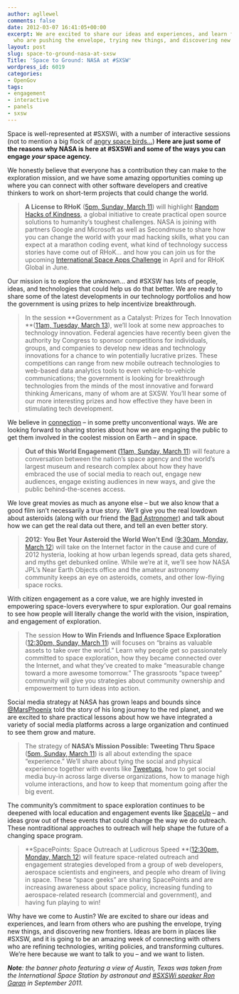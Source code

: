 ```yaml
---
author: agllewel
comments: false
date: 2012-03-07 16:41:05+00:00
excerpt: We are excited to share our ideas and experiences, and learn from others
  who are pushing the envelope, trying new things, and discovering new frontiers.
layout: post
slug: space-to-ground-nasa-at-sxsw
Title: 'Space to Ground: NASA at #SXSW'
wordpress_id: 6019
categories:
- OpenGov
tags:
- engagement
- interactive
- panels
- sxsw
---
```


Space is well-represented at #SXSWi, with a number of interactive sessions (not to mention a big flock of [angry space birds…](http://www.youtube.com/watch?feature=player_embedded&v=9YZ_yLQadBg)) **Here are just some of the reasons why NASA is here at #SXSWi and some of the ways you can engage _your_ space agency.**

We honestly believe that everyone has a contribution they can make to the exploration mission, and we have some amazing opportunities coming up where you can connect with other software developers and creative thinkers to work on short-term projects that could change the world.


> **A License to RHoK** ([5pm, Sunday, March 11](http://schedule.sxsw.com/2012/events/event_IAP10214)) will highlight [Random Hacks of Kindness](http://www.rhok.org/), a global initiative to create practical open source solutions to humanity’s toughest challenges. NASA is joining with partners Google and Microsoft as well as Secondmuse to share how you can change the world with your mad hacking skills, what you can expect at a marathon coding event, what kind of technology success stories have come out of RHoK… and how you can join us for the upcoming [International Space Apps Challenge](http://spaceappschallenge.org/) in April and for RHoK Global in June.


Our mission is to explore the unknown… and #SXSW has lots of people, ideas, and technologies that could help us do that better. We are ready to share some of the latest developments in our technology portfolios and how the government is using prizes to help incentivize breakthrough.


> In the session **Government as a Catalyst: Prizes for Tech Innovation **([11am, Tuesday, March 13](http://schedule.sxsw.com/2012/events/event_IAP11048)), we’ll look at some new approaches to technology innovation. Federal agencies have recently been given the authority by Congress to sponsor competitions for individuals, groups, and companies to develop new ideas and technology innovations for a chance to win potentially lucrative prizes. These competitions can range from new mobile outreach technologies to web-based data analytics tools to even vehicle-to-vehicle communications; the government is looking for breakthrough technologies from the minds of the most innovative and forward thinking Americans, many of whom are at SXSW. You’ll hear some of our more interesting prizes and how effective they have been in stimulating tech development.


We believe in [connection](http://www.nasa.gov/connect/) – in some pretty unconventional ways. We are looking forward to sharing stories about how we are engaging the public to get them involved in the coolest mission on Earth – and in space.


> **Out of this World Engagement (**[11am, Sunday, March 11](http://schedule.sxsw.com/2012/events/event_IAP13786)) will feature a conversation between the nation’s space agency and the world’s largest museum and research complex about how they have embraced the use of social media to reach out, engage new audiences, engage existing audiences in new ways, and give the public behind-the-scenes access.


We love great movies as much as anyone else – but we also know that a good film isn’t necessarily a true story.  We’ll give you the real lowdown about asteroids (along with our friend the [Bad Astronomer](http://blogs.discovermagazine.com/badastronomy/)) and talk about how we can get the real data out there, and tell an even better story.


> **2012: You Bet Your Asteroid the World Won’t End** ([9:30am, Monday, March 12](http://schedule.sxsw.com/2012/events/event_IAP9535)) will take on the Internet factor in the cause and cure of 2012 hysteria, looking at how urban legends spread, data gets shared, and myths get debunked online. While we’re at it, we’ll see how NASA JPL’s Near Earth Objects office and the amateur astronomy community keeps an eye on asteroids, comets, and other low-flying space rocks.


With citizen engagement as a core value, we are highly invested in empowering space-lovers everywhere to spur exploration. Our goal remains to see how people will literally change the world with the vision, inspiration, and engagement of exploration.


> The session **How to Win Friends and Influence Space Exploration** ([12:30pm, Sunday, March 11](http://schedule.sxsw.com/2012/events/event_IAP12424)) will focuses on “brains as valuable assets to take over the world.” Learn why people get so passionately committed to space exploration, how they became connected over the Internet, and what they’ve created to make “measurable change toward a more awesome tomorrow.” The grassroots “space tweep” community will give you strategies about community ownership and empowerment to turn ideas into action.


Social media strategy at NASA has grown leaps and bounds since [@MarsPhoenix](https://twitter.com/#!/marsphoenix) told the story of his long journey to the red planet, and we are excited to share practical lessons about how we have integrated a variety of social media platforms across a large organization and continued to see them grow and mature.


> The strategy of **NASA’s Mission Possible: Tweeting Thru Space** ([5pm, Sunday, March 11](http://schedule.sxsw.com/2012/events/event_IAP10789)) is all about extending the space “experience.” We’ll share about tying the social and physical experience together with events like [Tweetups](http://www.nasa.gov/connect/tweetup/index.html), how to get social media buy-in across large diverse organizations, how to manage high volume interactions, and how to keep that momentum going after the big event.


The community’s commitment to space exploration continues to be deepened with local education and engagement events like [SpaceUp](http://spaceup.org/) – and ideas grow out of these events that could change the way we do outreach. These nontraditional approaches to outreach will help shape the future of a changing space program.


> 

> 
> **SpacePoints: Space Outreach at Ludicrous Speed **([12:30pm, Monday, March 12](http://schedule.sxsw.com/2012/events/event_IAP10551)) will feature space-related outreach and engagement strategies developed from a group of web developers, aerospace scientists and engineers, and people who dream of living in space. These “space geeks” are sharing SpacePoints and are increasing awareness about space policy, increasing funding to aerospace-related research (commercial and government), and having fun playing to win!
> 
> 



Why have we come to Austin? We are excited to share our ideas and experiences, and learn from others who are pushing the envelope, trying new things, and discovering new frontiers. Ideas are born in places like #SXSW, and it is going to be an amazing week of connecting with others who are refining technologies, writing policies, and transforming cultures.  We’re here because we want to talk to you – and we want to listen.



_**Note**: the banner photo featuring a view of Austin, Texas was taken from the International Space Station by astronaut and [#SXSWi speaker Ron Garan](http://schedule.sxsw.com/2012/events/event_IAP12424) in September 2011._




